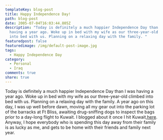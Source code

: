 ```yaml
---
templateKey: blog-post
title: Happy Independence Day!
path: blog-post
date: 2005-07-04T16:03:44.805Z
description: "Today is definitely a much happier Independence Day than I was
  having a year ago. Woke up in bed with my wife as our three-year-old climbed
  into bed with us. Planning on a relaxing day with the family. "
featuredpost: false
featuredimage: /img/default-post-image.jpg
tags:
  - Happy Independence Day
category:
  - Personal
  - Iraq
comments: true
share: true
---
```

<!--StartFragment-->

Today is definitely a much happier Independence Day than I was having a year ago. Woke up in bed with my wife as our three-year-old climbed into bed with us. Planning on a relaxing day with the family. A year ago on this day, I was up well before dawn, moving all my gear out into the parking lot of the barracks at Ft Bliss, awaiting drug-sniffing dogs to inspect the bags prior to a day-long flight to Kuwait. I blogged about it once I hit Kuwait,[here](http://armyadvice.org/armysteve/archive/2004/07/06/301.aspx). Anyway, I hope everybody who is spending this day away from their family is as lucky as me, and gets to be home with their friends and family next year.

<!--EndFragment-->